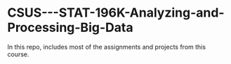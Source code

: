 # CSUS---STAT-196K-Analyzing-and-Processing-Big-Data
In this repo, includes most of the assignments and projects from this course. 
